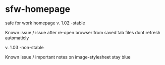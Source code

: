 # sfw-homepage
safe for work homepage
v. 1.02 -stable

Known issue
/ issue after re-open browser from saved tab files dont refresh automaticly

v. 1.03 -non-stable

Known issue
/ important notes on image-stylesheet stay blue

